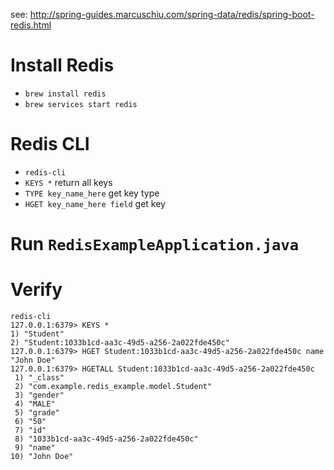 see: http://spring-guides.marcuschiu.com/spring-data/redis/spring-boot-redis.html 

# Install Redis
- `brew install redis`
- `brew services start redis`

# Redis CLI
- `redis-cli`
- `KEYS *` return all keys
- `TYPE key_name_here` get key type
- `HGET key_name_here field` get key

# Run `RedisExampleApplication.java`

# Verify
```redis
redis-cli
127.0.0.1:6379> KEYS *
1) "Student"
2) "Student:1033b1cd-aa3c-49d5-a256-2a022fde450c"
127.0.0.1:6379> HGET Student:1033b1cd-aa3c-49d5-a256-2a022fde450c name
"John Doe"
127.0.0.1:6379> HGETALL Student:1033b1cd-aa3c-49d5-a256-2a022fde450c
 1) "_class"
 2) "com.example.redis_example.model.Student"
 3) "gender"
 4) "MALE"
 5) "grade"
 6) "50"
 7) "id"
 8) "1033b1cd-aa3c-49d5-a256-2a022fde450c"
 9) "name"
10) "John Doe"
```